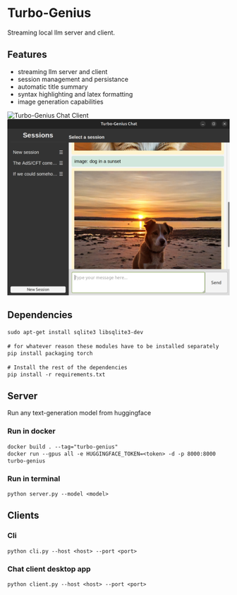 # Turbo-Genius
Streaming local llm server and client.

## Features
 - streaming llm server and client
 - session management and persistance
 - automatic title summary
 - syntax highlighting and latex formatting
 - image generation capabilities

![Turbo-Genius Chat Client](assets/chat_client.gif)
![Image capabilities](assets/image_capability.png)

## Dependencies
    sudo apt-get install sqlite3 libsqlite3-dev

    # for whatever reason these modules have to be installed separately
    pip install packaging torch

    # Install the rest of the dependencies
    pip install -r requirements.txt

## Server
Run any text-generation model from huggingface

### Run in docker
    docker build . --tag="turbo-genius"
    docker run --gpus all -e HUGGINGFACE_TOKEN=<token> -d -p 8000:8000 turbo-genius

### Run in terminal
    python server.py --model <model>

## Clients

### Cli
    python cli.py --host <host> --port <port>

### Chat client desktop app
    python client.py --host <host> --port <port>
